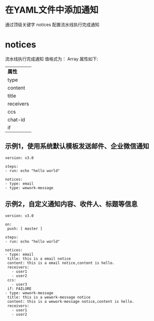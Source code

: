 # 在YAML文件中添加通知

通过顶级关键字 notices 配置流水线执行完成通知

# notices

流水线执行完成通知
值格式为： Array<Notice>
属性如下:

| |
|:--|
|**属性** |**值格式** |**说明** |**备注** |
|type |String |通知类型，目前支持如下三种通知：<br>email：邮件<br>wework-message：企业微信TIPS消息通知，由【Stream消息通知】统一通知<br>wework-chat：企业微信群消息 | 
|content |String |消息内容<br>非必填，缺省时使用系统内置消息模板<br>可以使用 ci、variables等上下文 |当发送企业微信消息时，可以使用 markdown 语法（非完整MD支持：[在企业微信消息中使用MD语法](https://developer.work.weixin.qq.com/document/path/90236#%E6%94%AF%E6%8C%81%E7%9A%84markdown%E8%AF%AD%E6%B3%95)） |	
|title |String |消息标题，当 type=email 时可以指定。<br>非必填，缺省为 <repo>(<分支名>) - <流水线> #<构建号> run failed/success/canceled<br>可以使用 ci、variables等上下文 | 
|receivers |Array<String> |消息接收人，当 type=email   wework-message 时可以指定<br>非必填，缺省为流水线触发人<br>可以使用 ci、variables等上下文 | 
|ccs |Array<String> |邮件抄送人，当 type=email 时可以指定<br>非必填<br>可以使用 ci、variables等上下文 | |
|chat-id |Array<String> |企业微信会话ID，当 type=wework-chat 时可以指定 |将服务号“Stream消息通知”加到群里，@Stream消息通知 会话ID，即可获得 |
|if |String |条件执行当前步骤，非必填，支持如下条件：<br>- FAILURE，当失败时执行<br>- SUCCESS，当成功时执行<br>- CANCELED，当取消时执行<br>- 缺省等同于 ALWAYS，总是执行 |不支持自定义变量 |	 


## 示例1，使用系统默认模板发送邮件、企业微信通知

 ```
version: v3.0

steps:
- run: echo "hello world"

notices:
- type: email
- type: wework-message
```

 
## 示例2，自定义通知内容、收件人、标题等信息

 ```
version: v3.0

on:
  push: [ master ] 

steps:
- run: echo "hello world"
    
notices:
- type: email
  title: this is a email notice
  content: this is a email notice,content is hello.
  receivers:
    - user1
    - user2
  ccs:
    - user3
  if: FAILURE
- type: wework-message
  title: this is a wework-message notice
  content: this is a wework-message notice,content is hello.
  receivers:
    - user1
    - user2
```


